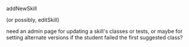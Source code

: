 addNewSkill

(or possibly, editSkill)

need an admin page for updating a skill's classes or tests, or maybe for setting alternate versions if the student failed the first suggested class? 
